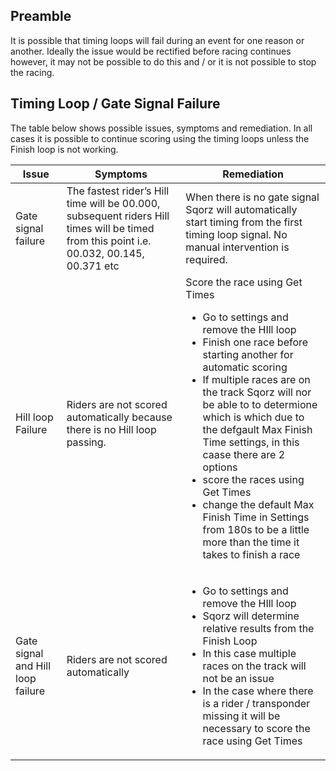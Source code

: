 ## Preamble

It is possible that timing loops will fail during an event for one reason or another. 
Ideally the issue would be rectified before racing continues however, it may not be 
possible to do this and / or it is not possible to stop the racing.

## Timing Loop / Gate Signal Failure

The table below shows possible issues, symptoms and remediation. 
In all cases it is possible to continue scoring using the timing 
loops unless the Finish loop is not working.

|Issue | Symptoms |Remediation|
| --- | --- | --- |
Gate signal failure |The fastest rider’s Hill time will be 00.000, subsequent riders Hill times will be timed from this point i.e. 00.032, 00.145, 00.371 etc |When there is no gate signal Sqorz will automatically start timing from the first timing loop signal. No manual intervention is required.|
|Hill loop Failure|Riders are not scored automatically because there is no Hill loop passing.|Score the race using Get Times<ul><li>Go to settings and remove the HIll loop <li>Finish one race before starting another for automatic scoring<li>If multiple races are on the track Sqorz will nor be able to to determione which is which due to the defgault Max Finish Time settings, in this caase there are 2 options<li>score the races using Get Times<li>change the default Max Finish Time in Settings from 180s to be a little more than the time it takes to finish a race<ul>|
|Gate signal and Hill loop failure|Riders are not scored automatically|<ul><li>Go to settings and remove the HIll loop<li>Sqorz will determine relative results from the Finish Loop<li>In this case multiple races on the track will not be an issue<li>In the case where there is a rider / transponder missing it will be necessary to score the race using Get Times</ul>|
 

